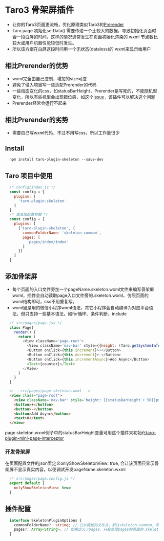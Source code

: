 # Taro3 骨架屏插件
* 让你的Taro3页面更流畅，优化原理类似Taro3的[Prerender](https://taro-docs.jd.com/taro/docs/prerender)
* Taro page 初始化setData() 需要传递一个比较大的数据，导致初始化页面时会一段白屏的时间，这样的情况通常发生在页面初始化渲染的 wxml 节点数比较大或用户机器性能较低时发生。
* 所以该方案在白屏这段时间用一个无状态(dataless)的 wxml来显示给用户

## 相比Prerender的优势
*  wxml完全由自己控制，增加的size可控
*  避免了侵入项目写一些适配Prerender的代码
*  一些动态变化的css，如statusBarHeight，Prerender是写死的，不能随机型变化，所以有些机型会出现错位感，如这个[issue](https://github.com/NervJS/taro/issues/6488)，该插件可以解决这个问题
*  Prerender经常会运行不起来
  
## 相比Prerender的劣势
* 需要自己写wxml代码，不过不用写css，所以工作量很少

## Install

```
  npm install taro-plugin-skeleton --save-dev
```

## Taro 项目中使用
``` javascript
  /* config/index.js */
  const config = {
    plugins: [
      'taro-plugin-skeleton'
    ]
  }
  /* 或者加配置参数 */
  const config = {
    plugins: [
      ['taro-plugin-skeleton', {
        commonFolderName: 'skeleton-common',
        pages: [
          'pages/index/index'
        ]
      }]
    ]
  }
```

## 添加骨架屏
* 每个页面的入口文件旁加一个pageName.skeleton.wxml文件来编写骨架屏wxml，插件会自动读取page入口文件旁的.skeleton.wxml，仿照页面的wxml结构即可，css不用重复写。
* wxml里是用的微信小程序wxml语法，其它小程序会自动编译为对应平台语法，但只支持一些基本语法，如for循环、条件判断、include
``` javascript
  /* src/pages/page.jsx */
  class Page{
    render() {
      return (
        <View className='page-root'>
          <View className='nav-bar' style={{height: (Taro.getSystemInfoSync().statusBarHeight + 50) + 'px'}}>首页</View>
          <Button onClick={this.increment}>+</Button>
          <Button onClick={this.decrement}>-</Button>
          <Button onClick={this.incrementAsync}>Add Async</Button>
          <Text>{counter}</Text>
        </View>
      )
    }
  }
```
``` html
  <!-- src/pages/page.skeleton.wxml -->
  <view class="page-root">
    <view className='nav-bar' style='height: {{statusBarHeight + 50}}px'>首页<View>
    <button>+</button>
    <button>-</button>
    <button>Add Async</button>
    <text>0</text>
  </view>
```
page.skeleton.wxml例子中的statusBarHeight变量可用这个插件来初始化[taro-plugin-mini-page-interceptor](https://github.com/allen-hu-666/taro-tools/tree/master/packages/taro-plugin-mini-page-interceptor)

### 开发骨架屏

在页面配置文件的json里定义onlyShowSkeletonView: true, 会让该页面只显示骨架屏不显示真实内容，以便调试开发pageName.skeleton.wxml

``` javascript
  /* src/pages/page.config.js */
  export default {
    onlyShowSkeletonView: true
  }
``` 

## 插件配置

``` typescript
  interface SkeletonPluginOptions {
    commonFolderName?: string; // 公共模板的文件夹，默认skeleton-common，即公共wxml模板文件可放在src/skeleton-common文件夹内
    pages?: Array<String>; // 如果定义了pages，只会处理pages的页面的.skeleton.wxml，未定义会自动读取app.json里的所有page
  }
```
